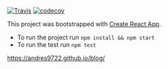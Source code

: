 [![Travis](https://img.shields.io/travis/andres9722/blog.svg)](https://travis-ci.org/andres9722/blog/)
[![codecov](https://codecov.io/gh/andres9722/blog/branch/master/graph/badge.svg)](https://codecov.io/gh/andres9722/blog)

This project was bootstrapped with [Create React App](https://github.com/facebook/create-react-app).

- To run the project run `npm install && npm start`
- To run the test run `npm test`

https://andres9722.github.io/blog/
